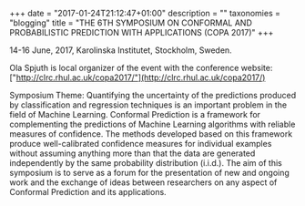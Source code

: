 +++
date = "2017-01-24T21:12:47+01:00"
description = ""
taxonomies = "blogging"
title = "THE 6TH SYMPOSIUM ON CONFORMAL AND PROBABILISTIC PREDICTION WITH APPLICATIONS (COPA 2017)"
+++

14-16 June, 2017, Karolinska Institutet, Stockholm, Sweden.

Ola Spjuth is local organizer of the event with the conference website: ["http://clrc.rhul.ac.uk/copa2017/"](http://clrc.rhul.ac.uk/copa2017/)

Symposium Theme:
Quantifying the uncertainty of the predictions produced by classification and regression techniques is an important problem in the field of Machine Learning. Conformal Prediction is a framework for complementing the predictions of Machine Learning algorithms with reliable measures of confidence. The methods developed based on this framework produce well-calibrated confidence measures for individual examples without assuming anything more than that the data are generated independently by the same probability distribution (i.i.d.). The aim of this symposium is to serve as a forum for the presentation of new and ongoing work and the exchange of ideas between researchers on any aspect of Conformal Prediction and its applications.